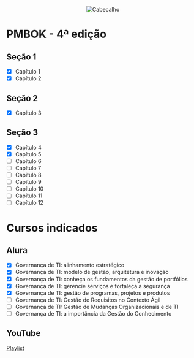 <div align="center">

![Cabecalho](https://flaky-ivory-grouse.myfilebase.com/ipfs/Qme2EzW4jZERSL9Upua5ienSYZNZPtEfqLnx269FY9EMiv)

</div>

# PMBOK - 4ª edição

## Seção 1
- [x] Capítulo 1
- [x] Capítulo 2
## Seção 2
- [x] Capítulo 3
## Seção 3
- [x] Capítulo 4
- [x] Capítulo 5
- [ ] Capítulo 6
- [ ] Capítulo 7
- [ ] Capítulo 8
- [ ] Capítulo 9
- [ ] Capítulo 10
- [ ] Capítulo 11
- [ ] Capítulo 12

# Cursos indicados

## Alura
- [x] Governança de TI: alinhamento estratégico
- [x] Governança de TI: modelo de gestão, arquitetura e inovação
- [x] Governança de TI: conheça os fundamentos da gestão de portfólios
- [x] Governança de TI: gerencie serviços e fortaleça a segurança
- [x] Governança de TI: gestão de programas, projetos e produtos
- [ ] Governança de TI: Gestão de Requisitos no Contexto Ágil
- [ ] Governança de TI: Gestão de Mudanças Organizacionais e de TI
- [ ] Governança de TI: a importância da Gestão do Conhecimento

 ## YouTube
 [Playlist](https://www.youtube.com/playlist?list=PLjbjk2T3LbWyoyV75xAVX7dqQirAkSGzs)

